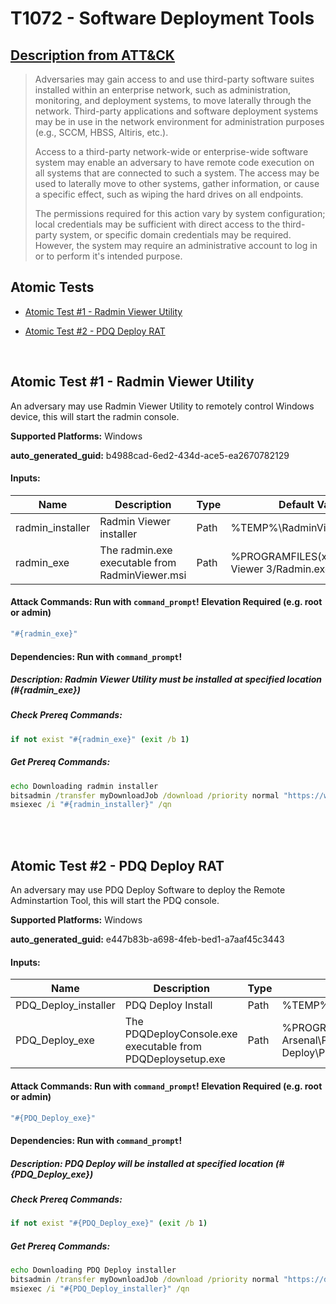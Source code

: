 # T1072 - Software Deployment Tools
## [Description from ATT&CK](https://attack.mitre.org/techniques/T1072)
<blockquote>Adversaries may gain access to and use third-party software suites installed within an enterprise network, such as administration, monitoring, and deployment systems, to move laterally through the network. Third-party applications and software deployment systems may be in use in the network environment for administration purposes (e.g., SCCM, HBSS, Altiris, etc.).

Access to a third-party network-wide or enterprise-wide software system may enable an adversary to have remote code execution on all systems that are connected to such a system. The access may be used to laterally move to other systems, gather information, or cause a specific effect, such as wiping the hard drives on all endpoints.

The permissions required for this action vary by system configuration; local credentials may be sufficient with direct access to the third-party system, or specific domain credentials may be required. However, the system may require an administrative account to log in or to perform it's intended purpose.</blockquote>

## Atomic Tests

- [Atomic Test #1 - Radmin Viewer Utility](#atomic-test-1---radmin-viewer-utility)

- [Atomic Test #2 - PDQ Deploy RAT](#atomic-test-2---pdq-deploy-rat)


<br/>

## Atomic Test #1 - Radmin Viewer Utility
An adversary may use Radmin Viewer Utility to remotely control Windows device, this will start the radmin console.

**Supported Platforms:** Windows


**auto_generated_guid:** b4988cad-6ed2-434d-ace5-ea2670782129





#### Inputs:
| Name | Description | Type | Default Value |
|------|-------------|------|---------------|
| radmin_installer | Radmin Viewer installer | Path | %TEMP%&#92;RadminViewer.msi|
| radmin_exe | The radmin.exe executable from RadminViewer.msi | Path | %PROGRAMFILES(x86)%/Radmin Viewer 3/Radmin.exe|


#### Attack Commands: Run with `command_prompt`!  Elevation Required (e.g. root or admin) 


```cmd
"#{radmin_exe}"
```




#### Dependencies:  Run with `command_prompt`!
##### Description: Radmin Viewer Utility must be installed at specified location (#{radmin_exe})
##### Check Prereq Commands:
```cmd
if not exist "#{radmin_exe}" (exit /b 1)
```
##### Get Prereq Commands:
```cmd
echo Downloading radmin installer
bitsadmin /transfer myDownloadJob /download /priority normal "https://www.radmin.com/download/Radmin_Viewer_3.5.2.1_EN.msi" #{radmin_installer}
msiexec /i "#{radmin_installer}" /qn
```




<br/>
<br/>

## Atomic Test #2 - PDQ Deploy RAT
An adversary may use PDQ Deploy Software to deploy the Remote Adminstartion Tool, this will start the PDQ console.

**Supported Platforms:** Windows


**auto_generated_guid:** e447b83b-a698-4feb-bed1-a7aaf45c3443





#### Inputs:
| Name | Description | Type | Default Value |
|------|-------------|------|---------------|
| PDQ_Deploy_installer | PDQ Deploy Install | Path | %TEMP%&#92;PDQDeploysetup.exe|
| PDQ_Deploy_exe | The PDQDeployConsole.exe executable from PDQDeploysetup.exe | Path | %PROGRAMFILES(x86)%&#92;Admin Arsenal&#92;PDQ Deploy&#92;PDQDeployConsole.exe|


#### Attack Commands: Run with `command_prompt`!  Elevation Required (e.g. root or admin) 


```cmd
"#{PDQ_Deploy_exe}"
```




#### Dependencies:  Run with `command_prompt`!
##### Description: PDQ Deploy will be installed at specified location (#{PDQ_Deploy_exe})
##### Check Prereq Commands:
```cmd
if not exist "#{PDQ_Deploy_exe}" (exit /b 1)
```
##### Get Prereq Commands:
```cmd
echo Downloading PDQ Deploy installer
bitsadmin /transfer myDownloadJob /download /priority normal "https://download.pdq.com/release/19/Deploy_19.3.350.0.exe" #{PDQ_Deploy_installer}
msiexec /i "#{PDQ_Deploy_installer}" /qn
```




<br/>

